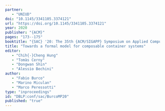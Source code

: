 ```yaml
---
partner:
   - "UNIUD"
doi: "10.1145/3341105.3374121"
url: "https://doi.org/10.1145/3341105.3374121"
year: 2020
publisher: "{ACM}"
pages: "173--175"
booktitle: "{SAC} '20: The 35th {ACM/SIGAPP} Symposium on Applied Computing, online event, [Brno, Czech Republic], March 30 - April 3, 2020"
title: "Towards a formal model for composable container systems"
editor:
   - "Chih{-}Cheng Hung"
   - "Tomàs Cerny"
   - "Dongwan Shin"
   - "Alessio Bechini"
author:
   - "Fabio Burco"
   - "Marino Miculan"
   - "Marco Peressotti"
type: "inproceedings"
id: "DBLP:conf/sac/BurcoMP20"
published: "true"
---
```

